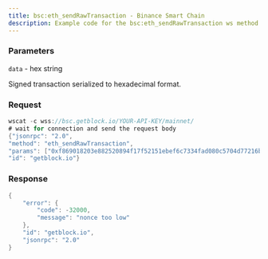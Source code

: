 ```yaml
---
title: bsc:eth_sendRawTransaction - Binance Smart Chain
description: Example code for the bsc:eth_sendRawTransaction ws method. Сomplete guide on how to use bsc:eth_sendRawTransaction ws in GetBlock.io Web3 documentation.
---
```


### Parameters


`data` - hex string

Signed transaction serialized to hexadecimal format.

### Request

``` java
wscat -c wss://bsc.getblock.io/YOUR-API-KEY/mainnet/ 
# wait for connection and send the request body 
{"jsonrpc": "2.0",
"method": "eth_sendRawTransaction",
"params": ["0xf869018203e882520894f17f52151ebef6c7334fad080c5704d77216b732881bc16d674ec80000801ba02da1c48b670996dcb1f447ef9ef00b33033c48a4fe938f420bec3e56bfd24071a062e0aa78a81bf0290afbc3a9d8e9a068e6d74caa66c5e0fa8a46deaae96b0833"],
"id": "getblock.io"}
```

###  Response

``` java
{
    "error": {
        "code": -32000,
        "message": "nonce too low"
    },
    "id": "getblock.io",
    "jsonrpc": "2.0"
}
```

